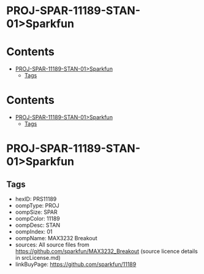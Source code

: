 
PROJ-SPAR-11189-STAN-01>Sparkfun
================================

Contents
========

* [PROJ-SPAR-11189-STAN-01>Sparkfun](#proj-spar-11189-stan-01sparkfun)
	* [Tags](#tags)

Contents
========

* [PROJ-SPAR-11189-STAN-01>Sparkfun](#proj-spar-11189-stan-01sparkfun)
	* [Tags](#tags)

# PROJ-SPAR-11189-STAN-01>Sparkfun

## Tags

- hexID: PRS11189
- oompType: PROJ
- oompSize: SPAR
- oompColor: 11189
- oompDesc: STAN
- oompIndex: 01
- oompName: MAX3232 Breakout
- sources: All source files from https://github.com/sparkfun/MAX3232_Breakout (source licence details in srcLicense.md)
- linkBuyPage: https://github.com/sparkfun/11189
